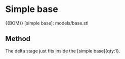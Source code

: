 # Simple base

{{BOM}}
[simple base]: models/base.stl

## Method

The delta stage just fits inside the [simple base]{qty:1}.
